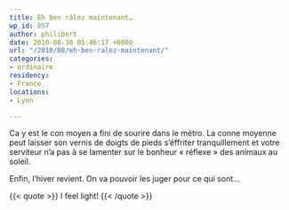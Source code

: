 ```yaml
---
title: Eh ben râlez maintenant…
wp_id: 857
author: philibert
date: 2010-08-30 05:46:17 +0000
url: "/2010/08/eh-ben-ralez-maintenant/"
categories:
- ordinaire
residency:
- France
locations:
- Lyon

---
```

Ca y est le con moyen a fini de sourire dans le métro. La conne moyenne peut laisser son vernis de doigts de pieds s’éffriter tranquillement et votre serviteur n’a pas à se lamenter sur le bonheur « réflexe » des animaux au soleil.

Enfin, l’hiver revient. On va pouvoir les juger pour ce qui sont…

{{< quote >}} I feel light! {{< /quote >}}